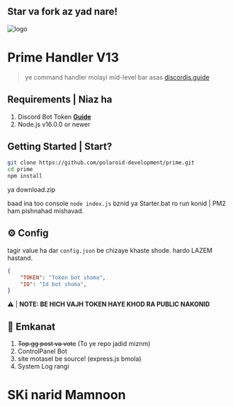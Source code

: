 ## Star va fork az yad nare!
![logo](https://media.discordapp.net/attachments/855360822338519041/931098103380049920/20220113_113234.png?width=668&height=418)

# Prime Handler V13
> ye command handler molayi mid-level bar asas [discordjs.guide](https://discordjs.guide)

## Requirements | Niaz ha

1. Discord Bot Token **[Guide](https://discordjs.guide/preparations/setting-up-a-bot-application.html#creating-your-bot)**
4. Node.js v16.0.0 or newer

## Getting Started | Start?

```sh
git clone https://github.com/polaroid-development/prime.git
cd prime
npm install
```
ya download.zip

baad ina too console `node index.js` bznid ya Starter.bat ro run konid | PM2 ham pishnahad mishavad.

## ⚙️ Config

tagir value ha dar `config.json` be chizaye khaste shode.
hardo LAZEM hastand.
```json
{
    "TOKEN": "Token bot shoma",
    "ID": "Id bot shoma",
}
```

⚠️ | **NOTE: BE HICH VAJH TOKEN HAYE KHOD RA PUBLIC NAKONID** 

## 📝 Emkanat

1. ~~Top.gg post va vote~~ (To ye repo jadid miznm)
2. ControlPanel Bot
3. site motasel be source! (express.js bmola)
4. System Log rangi

# SKi narid Mamnoon






